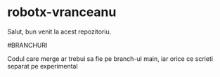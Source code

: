 # robotx-vranceanu

Salut, bun venit la acest repozitoriu.

#BRANCHURI

Codul care merge ar trebui sa fie pe branch-ul main, iar orice ce scrieti separat pe experimental

